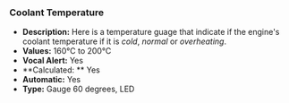 ### Coolant Temperature

- **Description:** Here is a temperature guage that indicate if the engine's coolant temperature if it is *cold*, *normal* or *overheating*.
- **Values:** 160°C to 200°C
- **Vocal Alert:** Yes
- **Calculated: ** Yes
- **Automatic:** Yes
- **Type:** Gauge 60 degrees, LED
